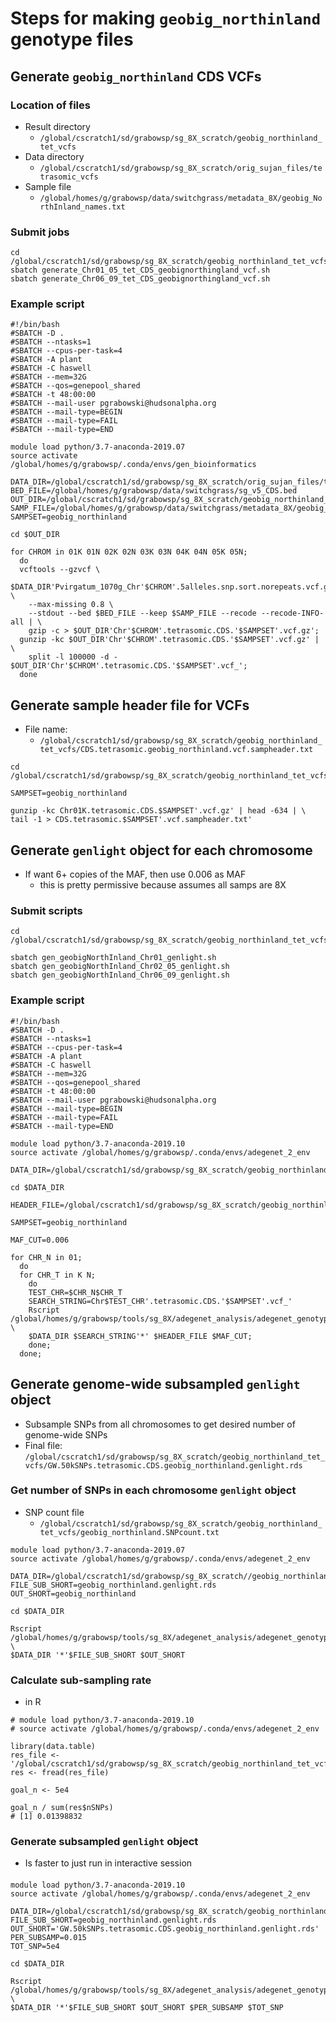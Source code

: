# Steps for making `geobig_northinland` genotype files

## Generate `geobig_northinland` CDS VCFs
### Location of files
* Result directory
  * `/global/cscratch1/sd/grabowsp/sg_8X_scratch/geobig_northinland_tet_vcfs`
* Data directory
  * `/global/cscratch1/sd/grabowsp/sg_8X_scratch/orig_sujan_files/tetrasomic_vcfs`
* Sample file
  * `/global/homes/g/grabowsp/data/switchgrass/metadata_8X/geobig_NorthInland_names.txt`

### Submit jobs
```
cd /global/cscratch1/sd/grabowsp/sg_8X_scratch/geobig_northinland_tet_vcfs
sbatch generate_Chr01_05_tet_CDS_geobignorthingland_vcf.sh
sbatch generate_Chr06_09_tet_CDS_geobignorthingland_vcf.sh
```
### Example script
```
#!/bin/bash
#SBATCH -D .
#SBATCH --ntasks=1
#SBATCH --cpus-per-task=4
#SBATCH -A plant
#SBATCH -C haswell
#SBATCH --mem=32G
#SBATCH --qos=genepool_shared
#SBATCH -t 48:00:00
#SBATCH --mail-user pgrabowski@hudsonalpha.org
#SBATCH --mail-type=BEGIN
#SBATCH --mail-type=FAIL
#SBATCH --mail-type=END

module load python/3.7-anaconda-2019.07
source activate /global/homes/g/grabowsp/.conda/envs/gen_bioinformatics

DATA_DIR=/global/cscratch1/sd/grabowsp/sg_8X_scratch/orig_sujan_files/tetrasomic_vcfs/
BED_FILE=/global/homes/g/grabowsp/data/switchgrass/sg_v5_CDS.bed
OUT_DIR=/global/cscratch1/sd/grabowsp/sg_8X_scratch/geobig_northinland_tet_vcfs/
SAMP_FILE=/global/homes/g/grabowsp/data/switchgrass/metadata_8X/geobig_NorthInland_names.txt
SAMPSET=geobig_northinland

cd $OUT_DIR

for CHROM in 01K 01N 02K 02N 03K 03N 04K 04N 05K 05N;
  do
  vcftools --gzvcf \
    $DATA_DIR'Pvirgatum_1070g_Chr'$CHROM'.5alleles.snp.sort.norepeats.vcf.gz' \
    --max-missing 0.8 \
    --stdout --bed $BED_FILE --keep $SAMP_FILE --recode --recode-INFO-all | \
    gzip -c > $OUT_DIR'Chr'$CHROM'.tetrasomic.CDS.'$SAMPSET'.vcf.gz';
  gunzip -kc $OUT_DIR'Chr'$CHROM'.tetrasomic.CDS.'$SAMPSET'.vcf.gz' | \
    split -l 100000 -d - $OUT_DIR'Chr'$CHROM'.tetrasomic.CDS.'$SAMPSET'.vcf_';
  done

```
## Generate sample header file for VCFs
* File name:
  * `/global/cscratch1/sd/grabowsp/sg_8X_scratch/geobig_northinland_tet_vcfs/CDS.tetrasomic.geobig_northinland.vcf.sampheader.txt`
```
cd /global/cscratch1/sd/grabowsp/sg_8X_scratch/geobig_northinland_tet_vcfs/

SAMPSET=geobig_northinland

gunzip -kc Chr01K.tetrasomic.CDS.$SAMPSET'.vcf.gz' | head -634 | \
tail -1 > CDS.tetrasomic.$SAMPSET'.vcf.sampheader.txt'
```
## Generate `genlight` object for each chromosome
* If want 6+ copies of the MAF, then use 0.006 as MAF
  * this is pretty permissive because assumes all samps are 8X
### Submit scripts
```
cd /global/cscratch1/sd/grabowsp/sg_8X_scratch/geobig_northinland_tet_vcfs

sbatch gen_geobigNorthInland_Chr01_genlight.sh
sbatch gen_geobigNorthInland_Chr02_05_genlight.sh
sbatch gen_geobigNorthInland_Chr06_09_genlight.sh

```
### Example script
```
#!/bin/bash
#SBATCH -D .
#SBATCH --ntasks=1
#SBATCH --cpus-per-task=4
#SBATCH -A plant
#SBATCH -C haswell
#SBATCH --mem=32G
#SBATCH --qos=genepool_shared
#SBATCH -t 48:00:00
#SBATCH --mail-user pgrabowski@hudsonalpha.org
#SBATCH --mail-type=BEGIN
#SBATCH --mail-type=FAIL
#SBATCH --mail-type=END

module load python/3.7-anaconda-2019.10
source activate /global/homes/g/grabowsp/.conda/envs/adegenet_2_env

DATA_DIR=/global/cscratch1/sd/grabowsp/sg_8X_scratch/geobig_northinland_tet_vcfs/

cd $DATA_DIR

HEADER_FILE=/global/cscratch1/sd/grabowsp/sg_8X_scratch/geobig_northinland_tet_vcfs/CDS.tetrasomic.geobig_northinland.vcf.sampheader.txt

SAMPSET=geobig_northinland

MAF_CUT=0.006

for CHR_N in 01;
  do
  for CHR_T in K N;
    do
    TEST_CHR=$CHR_N$CHR_T
    SEARCH_STRING=Chr$TEST_CHR'.tetrasomic.CDS.'$SAMPSET'.vcf_'
    Rscript /global/homes/g/grabowsp/tools/sg_8X/adegenet_analysis/adegenet_genotype_generation/make_Chr_genlight_objs.r \
    $DATA_DIR $SEARCH_STRING'*' $HEADER_FILE $MAF_CUT;
    done;
  done;

```

## Generate genome-wide subsampled `genlight` object 
* Subsample SNPs from all chromosomes to get desired number of genome-wide SNPs
* Final file:
  `/global/cscratch1/sd/grabowsp/sg_8X_scratch/geobig_northinland_tet_vcfs/GW.50kSNPs.tetrasomic.CDS.geobig_northinland.genlight.rds`
### Get number of SNPs in each chromosome `genlight` object
* SNP count file
  * `/global/cscratch1/sd/grabowsp/sg_8X_scratch/geobig_northinland_tet_vcfs/geobig_northinland.SNPcount.txt`
```
module load python/3.7-anaconda-2019.07
source activate /global/homes/g/grabowsp/.conda/envs/adegenet_2_env

DATA_DIR=/global/cscratch1/sd/grabowsp/sg_8X_scratch//geobig_northinland_tet_vcfs/
FILE_SUB_SHORT=geobig_northinland.genlight.rds
OUT_SHORT=geobig_northinland

cd $DATA_DIR

Rscript /global/homes/g/grabowsp/tools/sg_8X/adegenet_analysis/adegenet_genotype_generation/get_tot_nSNPs.r \
$DATA_DIR '*'$FILE_SUB_SHORT $OUT_SHORT
```
### Calculate sub-sampling rate
* in R
```
# module load python/3.7-anaconda-2019.10
# source activate /global/homes/g/grabowsp/.conda/envs/adegenet_2_env

library(data.table)
res_file <- '/global/cscratch1/sd/grabowsp/sg_8X_scratch/geobig_northinland_tet_vcfs/geobig_northinland.SNPcount.txt'
res <- fread(res_file)

goal_n <- 5e4

goal_n / sum(res$nSNPs)
# [1] 0.01398832
```
### Generate subsampled `genlight` object
* Is faster to just run in interactive session
####
```
module load python/3.7-anaconda-2019.10
source activate /global/homes/g/grabowsp/.conda/envs/adegenet_2_env

DATA_DIR=/global/cscratch1/sd/grabowsp/sg_8X_scratch/geobig_northinland_tet_vcfs
FILE_SUB_SHORT=geobig_northinland.genlight.rds
OUT_SHORT='GW.50kSNPs.tetrasomic.CDS.geobig_northinland.genlight.rds'
PER_SUBSAMP=0.015
TOT_SNP=5e4

cd $DATA_DIR

Rscript /global/homes/g/grabowsp/tools/sg_8X/adegenet_analysis/adegenet_genotype_generation/subsample_genlight.r \
$DATA_DIR '*'$FILE_SUB_SHORT $OUT_SHORT $PER_SUBSAMP $TOT_SNP
```


